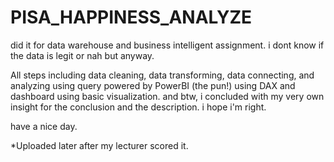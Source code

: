 # PISA_HAPPINESS_ANALYZE
did it for data warehouse and business intelligent assignment. i dont know if the data is legit or nah but anyway.

All steps including data cleaning, data transforming, data connecting, and analyzing using query powered by PowerBI (the pun!) using DAX and dashboard using basic visualization.
and btw, i concluded with my very own insight for the conclusion and the description. i hope i'm right.

have a nice day.

*Uploaded later after my lecturer scored it.
